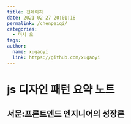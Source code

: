 ```yaml
---
title: 천페이치
date: 2021-02-27 20:01:18
permalink: /chenpeiqi/
categories:
  - 마시 오
tags:
author:
  name: xugaoyi
  link: https://github.com/xugaoyi
---
```

# js 디자인 패턴 요약 노트



## 서문:프론트엔드 엔지니어의 성장론


